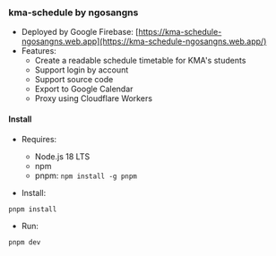 ### kma-schedule by ngosangns

- Deployed by Google Firebase: [https://kma-schedule-ngosangns.web.app](https://kma-schedule-ngosangns.web.app/)
- Features:
  - Create a readable schedule timetable for KMA's students
  - Support login by account
  - Support source code
  - Export to Google Calendar
  - Proxy using Cloudflare Workers

#### Install

- Requires:

  - Node.js 18 LTS
  - npm
  - pnpm: `npm install -g pnpm`

- Install:

```
pnpm install
```

- Run:

```
pnpm dev
```
